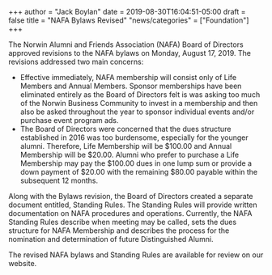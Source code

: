 +++
author = "Jack Boylan"
date = 2019-08-30T16:04:51-05:00
draft = false
title = "NAFA Bylaws Revised"
"news/categories" = ["Foundation"]
+++

The Norwin Alumni and Friends Association (NAFA) Board of Directors approved revisions to the NAFA bylaws on Monday, August 17, 2019. The revisions addressed two main concerns:

* Effective immediately, NAFA membership will consist only of Life Members and Annual Members. Sponsor memberships have been eliminated entirely as the Board of Directors felt is was asking too much of the Norwin Business Community to invest in a membership and then also be asked throughout the year to sponsor individual events and/or purchase event program ads.
* The Board of Directors were concerned that the dues structure established in 2016 was too burdensome, especially for the younger alumni. Therefore, Life Membership will be $100.00 and Annual Membership will be $20.00. Alumni who prefer to purchase a Life Membership may pay the $100.00 dues in one lump sum or provide a down payment of $20.00 with the remaining $80.00 payable within the subsequent 12 months.

Along with the Bylaws revision, the Board of Directors created a separate document entitled, Standing Rules. The Standing Rules will provide written documentation on NAFA procedures and operations. Currently, the NAFA Standing Rules describe when meeting may be called, sets the dues structure for NAFA Membership and describes the process for the nomination and determination of future Distinguished Alumni.

The revised NAFA bylaws and Standing Rules are available for review on our website.

